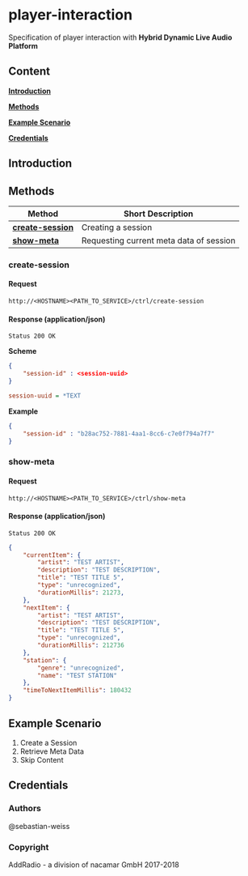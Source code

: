 # player-interaction
Specification of player interaction with **Hybrid Dynamic Live Audio Platform**

## Content
[**Introduction**](#introduction)

[**Methods**](#methods)

[**Example Scenario**](#example-scenario)

[**Credentials**](#credentials)

## Introduction

## Methods
Method  | Short Description
------------- | -------------
[**create-session**](#create-session)  | Creating a session
[**show-meta**](#show-meta)  | Requesting current meta data of session

### create-session
#### Request
```http
http://<HOSTNAME><PATH_TO_SERVICE>/ctrl/create-session
```

#### Response **(application/json)**
```http
Status 200 OK
```

**Scheme**
```json
{
    "session-id" : <session-uuid>
}
```
```ini
session-uuid = *TEXT
```
**Example**
```json
{
    "session-id" : "b28ac752-7881-4aa1-8cc6-c7e0f794a7f7"
}
```
### show-meta
#### Request
```http
http://<HOSTNAME><PATH_TO_SERVICE>/ctrl/show-meta
```

#### Response **(application/json)**
```http
Status 200 OK
```
```json
{
    "currentItem": {
        "artist": "TEST ARTIST",
        "description": "TEST DESCRIPTION",
        "title": "TEST TITLE 5",
        "type": "unrecognized",
        "durationMillis": 21273,
    },
    "nextItem": {
        "artist": "TEST ARTIST",
        "description": "TEST DESCRIPTION",
        "title": "TEST TITLE 5",
        "type": "unrecognized",
        "durationMillis": 212736
    },
    "station": {
        "genre": "unrecognized",
        "name": "TEST STATION"
    },
    "timeToNextItemMillis": 180432
}
```
## Example Scenario

1. Create a Session
2. Retrieve Meta Data
3. Skip Content

## Credentials
### Authors
@sebastian-weiss

### Copyright
AddRadio - a division of nacamar GmbH 2017-2018
